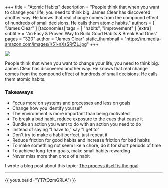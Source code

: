 +++
title = "Atomic Habits"
description = "People think that when you want to change your life, you need to think big. James Clear has discovered another way. He knows that real change comes from the compound effect of hundreds of small decisions. He calls them atomic habits."
authors = [ "James Clear" ]
[taxonomies]
tags = [ "habits", "improvement" ]
[extra]
subtitle = "An Easy & Proven Way to Build Good Habits & Break Bad Ones"
pages = "320"
author = "James Clear"
static_thumbnail = "https://m.media-amazon.com/images/I/51-nXsSRfZL.jpg"
+++

<img border="0" src="https://m.media-amazon.com/images/I/51-nXsSRfZL.jpg" >

<!-- more -->

People think that when you want to change your life, you need to think big. James Clear has discovered another way. He
knows that real change comes from the compound effect of hundreds of small decisions. He calls them atomic habits.

### Takeaways

- Focus more on systems and processes and less on goals
- Change how you identify yourself
- The environment is more important than being motivated
- To break a bad habit, reduce exposure to the cues that cause it
- Bundle an action you want to do with an action you need to do
- Instead of saying "I have to,” say "I get to”
- Don't try to make a habit perfect, just repeat it
- Reduce friction for good habits and increase friction for bad habits
- To make something not seem like a chore, do it for short periods of time
- To achieve long-term goals, make small habits rewarding
- Never miss more than once of a habit

I wrote a blog post about this topic: [The process itself is the goal](/blog/the-process-itself-is-the-goal/)

---

{{ youtube(id="YT7tQzmGRLA") }}
